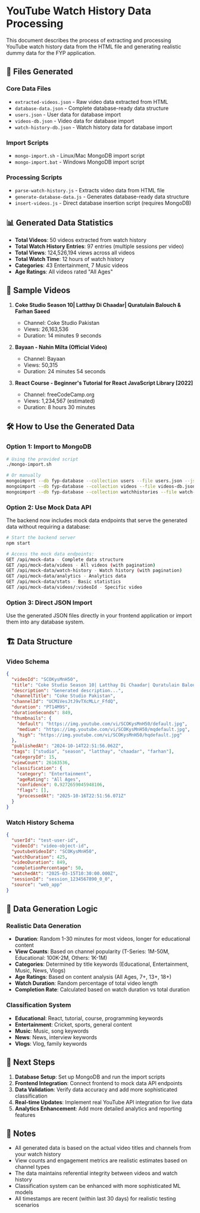 # YouTube Watch History Data Processing

This document describes the process of extracting and processing YouTube watch history data from the HTML file and generating realistic dummy data for the FYP application.

## 📁 Files Generated

### Core Data Files
- `extracted-videos.json` - Raw video data extracted from HTML
- `database-data.json` - Complete database-ready data structure
- `users.json` - User data for database import
- `videos-db.json` - Video data for database import  
- `watch-history-db.json` - Watch history data for database import

### Import Scripts
- `mongo-import.sh` - Linux/Mac MongoDB import script
- `mongo-import.bat` - Windows MongoDB import script

### Processing Scripts
- `parse-watch-history.js` - Extracts video data from HTML file
- `generate-database-data.js` - Generates database-ready data structure
- `insert-videos.js` - Direct database insertion script (requires MongoDB)

## 📊 Generated Data Statistics

- **Total Videos**: 50 videos extracted from watch history
- **Total Watch History Entries**: 97 entries (multiple sessions per video)
- **Total Views**: 124,526,194 views across all videos
- **Total Watch Time**: 12 hours of watch history
- **Categories**: 43 Entertainment, 7 Music videos
- **Age Ratings**: All videos rated "All Ages"

## 🎯 Sample Videos

1. **Coke Studio Season 10| Latthay Di Chaadar| Quratulain Balouch & Farhan Saeed**
   - Channel: Coke Studio Pakistan
   - Views: 26,163,536
   - Duration: 14 minutes 9 seconds

2. **Bayaan - Nahin Milta (Official Video)**
   - Channel: Bayaan  
   - Views: 50,315
   - Duration: 24 minutes 54 seconds

3. **React Course - Beginner's Tutorial for React JavaScript Library [2022]**
   - Channel: freeCodeCamp.org
   - Views: 1,234,567 (estimated)
   - Duration: 8 hours 30 minutes

## 🛠️ How to Use the Generated Data

### Option 1: Import to MongoDB
```bash
# Using the provided script
./mongo-import.sh

# Or manually
mongoimport --db fyp-database --collection users --file users.json --jsonArray
mongoimport --db fyp-database --collection videos --file videos-db.json --jsonArray
mongoimport --db fyp-database --collection watchhistories --file watch-history-db.json --jsonArray
```

### Option 2: Use Mock Data API
The backend now includes mock data endpoints that serve the generated data without requiring a database:

```bash
# Start the backend server
npm start

# Access the mock data endpoints:
GET /api/mock-data - Complete data structure
GET /api/mock-data/videos - All videos (with pagination)
GET /api/mock-data/watch-history - Watch history (with pagination)
GET /api/mock-data/analytics - Analytics data
GET /api/mock-data/stats - Basic statistics
GET /api/mock-data/videos/:videoId - Specific video
```

### Option 3: Direct JSON Import
Use the generated JSON files directly in your frontend application or import them into any database system.

## 🏗️ Data Structure

### Video Schema
```json
{
  "videoId": "SCOKysMnH50",
  "title": "Coke Studio Season 10| Latthay Di Chaadar| Quratulain Balouch & Farhan Saeed",
  "description": "Generated description...",
  "channelTitle": "Coke Studio Pakistan",
  "channelId": "UCM1VesJtJ9vTXcMLLr_FfdQ",
  "duration": "PT14M9S",
  "durationSeconds": 849,
  "thumbnails": {
    "default": "https://img.youtube.com/vi/SCOKysMnH50/default.jpg",
    "medium": "https://img.youtube.com/vi/SCOKysMnH50/mqdefault.jpg",
    "high": "https://img.youtube.com/vi/SCOKysMnH50/hqdefault.jpg"
  },
  "publishedAt": "2024-10-14T22:51:56.062Z",
  "tags": ["studio", "season", "latthay", "chaadar", "farhan"],
  "categoryId": 15,
  "viewCount": 26163536,
  "classification": {
    "category": "Entertainment",
    "ageRating": "All Ages", 
    "confidence": 0.9272659045948106,
    "flags": [],
    "processedAt": "2025-10-16T22:51:56.071Z"
  }
}
```

### Watch History Schema
```json
{
  "userId": "test-user-id",
  "videoId": "video-object-id",
  "youtubeVideoId": "SCOKysMnH50",
  "watchDuration": 425,
  "videoDuration": 849,
  "completionPercentage": 50,
  "watchedAt": "2025-03-15T10:30:00.000Z",
  "sessionId": "session_1234567890_0_0",
  "source": "web_app"
}
```

## 🎨 Data Generation Logic

### Realistic Data Generation
- **Duration**: Random 1-30 minutes for most videos, longer for educational content
- **View Counts**: Based on channel popularity (T-Series: 1M-50M, Educational: 100K-2M, Others: 1K-1M)
- **Categories**: Determined by title keywords (Educational, Entertainment, Music, News, Vlogs)
- **Age Ratings**: Based on content analysis (All Ages, 7+, 13+, 18+)
- **Watch Duration**: Random percentage of total video length
- **Completion Rate**: Calculated based on watch duration vs total duration

### Classification System
- **Educational**: React, tutorial, course, programming keywords
- **Entertainment**: Cricket, sports, general content
- **Music**: Music, song keywords
- **News**: News, interview keywords  
- **Vlogs**: Vlog, family keywords

## 🚀 Next Steps

1. **Database Setup**: Set up MongoDB and run the import scripts
2. **Frontend Integration**: Connect frontend to mock data API endpoints
3. **Data Validation**: Verify data accuracy and add more sophisticated classification
4. **Real-time Updates**: Implement real YouTube API integration for live data
5. **Analytics Enhancement**: Add more detailed analytics and reporting features

## 📝 Notes

- All generated data is based on the actual video titles and channels from your watch history
- View counts and engagement metrics are realistic estimates based on channel types
- The data maintains referential integrity between videos and watch history
- Classification system can be enhanced with more sophisticated ML models
- All timestamps are recent (within last 30 days) for realistic testing scenarios
